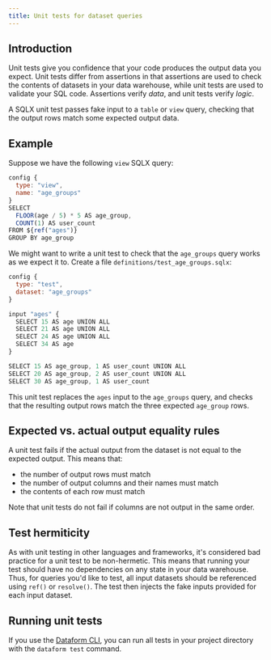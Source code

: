 ```yaml
---
title: Unit tests for dataset queries
---
```


## Introduction

Unit tests give you confidence that your code produces the output data you expect. Unit tests differ from assertions in that assertions are used to check the contents of datasets in your data warehouse,
while unit tests are used to validate your SQL code. Assertions verify _data_, and unit tests verify _logic_.

A SQLX unit test passes fake input to a `table` or `view` query, checking that the output rows match some expected output data.

## Example

Suppose we have the following `view` SQLX query:

```js
config {
  type: "view",
  name: "age_groups"
}
SELECT
  FLOOR(age / 5) * 5 AS age_group,
  COUNT(1) AS user_count
FROM ${ref("ages")}
GROUP BY age_group
```

We might want to write a unit test to check that the `age_groups` query works as we expect it to. Create a file `definitions/test_age_groups.sqlx`:

```js
config {
  type: "test",
  dataset: "age_groups"
}

input "ages" {
  SELECT 15 AS age UNION ALL
  SELECT 21 AS age UNION ALL
  SELECT 24 AS age UNION ALL
  SELECT 34 AS age
}

SELECT 15 AS age_group, 1 AS user_count UNION ALL
SELECT 20 AS age_group, 2 AS user_count UNION ALL
SELECT 30 AS age_group, 1 AS user_count
```

This unit test replaces the `ages` input to the `age_groups` query, and checks that the resulting output rows match the three expected `age_group` rows.

## Expected vs. actual output equality rules

A unit test fails if the actual output from the dataset is not equal to the expected output. This means that:

- the number of output rows must match
- the number of output columns and their names must match
- the contents of each row must match

Note that unit tests do not fail if columns are not output in the same order.

## Test hermiticity

As with unit testing in other languages and frameworks, it's considered bad practice for a unit test to be non-hermetic. This means that running your test
should have no dependencies on any state in your data warehouse. Thus, for queries you'd like to test, all input datasets should be referenced using `ref()` or `resolve()`. The test then injects the fake inputs
provided for each input dataset.

## Running unit tests

If you use the [Dataform CLI](/guides/command-line-interface), you can run all tests in your project directory with the `dataform test` command.

